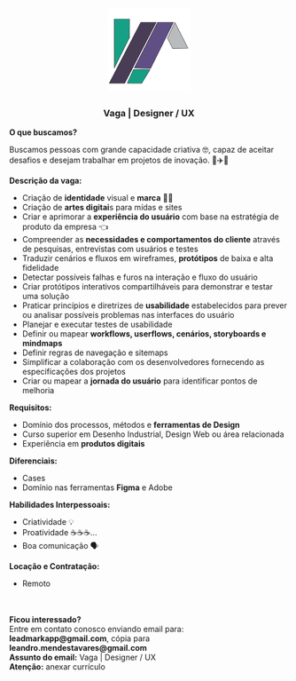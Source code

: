 <h1 align="center">
    <img alt="GoStack" src="https://github.com/leadmarkapp/vaga-desenvolvedor-full-stack/blob/main/logo-leadmark-app-512.png?raw=true" width="150px" />
</h1>

<h3 align="center">
  Vaga | Designer / UX
</h3>

<strong>O que buscamos?</strong>

Buscamos pessoas com grande capacidade criativa 🤓, capaz de aceitar desafios e desejam trabalhar em projetos de inovação. 🚀✈️🚀

<strong>Descrição da vaga:</strong>

- Criação de <strong>identidade</strong> visual e <strong>marca</strong> :technologist:
- Criação de <strong>artes digitai</strong>s para mídas e sites
- Criar e aprimorar a <strong>experiência do usuário</strong> com base na estratégia de produto da empresa :point_left:
- Compreender as <strong>necessidades e comportamentos do cliente</strong> através de pesquisas, entrevistas com usuários e testes
- Traduzir cenários e fluxos em wireframes, <strong>protótipos</strong> de baixa e alta fidelidade
- Detectar possíveis falhas e furos na interação e fluxo do usuário
- Criar protótipos interativos compartilháveis para demonstrar e testar uma solução
- Praticar princípios e diretrizes de <strong>usabilidade</strong> estabelecidos para prever ou analisar possíveis problemas nas interfaces do usuário
- Planejar e executar testes de usabilidade
- Definir ou mapear <strong>workflows, userflows, cenários, storyboards e mindmaps</strong>
- Definir regras de navegação e sitemaps
- Simplificar a colaboração com os desenvolvedores fornecendo as especificações dos projetos
- Criar ou mapear a <strong>jornada do usuário</strong> para identificar pontos de melhoria

<strong>Requisitos:</strong>
- Domínio dos processos, métodos e <strong>ferramentas de Design</strong>
- Curso superior em Desenho Industrial, Design Web ou área relacionada
- Experiência em <strong>produtos digitais</strong>

<strong>Diferenciais:</strong>

- Cases
- Domínio nas ferramentas <strong>Figma</strong> e Adobe

<strong>Habilidades Interpessoais:</strong>

- Criatividade :bulb:
- Proatividade ☕☕☕...
- Boa comunicação :speaking_head:

<strong>Locação e Contratação:</strong>

- Remoto

<br>
<br>
<strong>Ficou interessado?</strong><br>
Entre em contato conosco enviando email para:<br>
<strong>leadmarkapp@gmail.com</strong>, cópia para <strong>leandro.mendestavares@gmail.com</strong><br>
<strong>Assunto do email:</strong> Vaga | Designer / UX<br>
<strong>Atenção:</strong> anexar currículo
